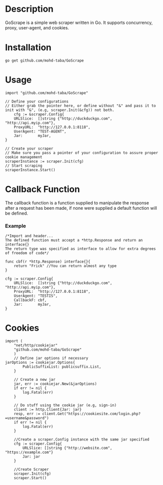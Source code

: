# Description
GoScrape is a simple web scraper written in Go. It supports concurrency, proxy, user-agent, and cookies.

# Installation
```go get github.com/mohd-taba/GoScrape```

# Usage
```golang
import "github.com/mohd-taba/GoScrape"

// Define your configurations
// Either grab the pointer here, or define without "&" and pass it to init with "&", (e.g, scraper.Init(&cfg)) not both.
	cfg := &scraper.Config{
	URLSlice:  []string {"http://duckduckgo.com", "http://api.myip.com"},
	ProxyURL:  "http://127.0.0.1:8118",
	UserAgent: "TEST-AGENT",
	Jar:       myJar,
}

// Create your scraper
// Make sure you pass a pointer of your configuration to assure proper cookie management
scraperInstance := scraper.Init(cfg)
// Start scraping
scraperInstance.Start()
```

# Callback Function
The callback function is a function supplied to manipulate the response after a request has been made, if none were supplied a default function will be defined.

### Example

```golang
/*Import and header...
The defined function must accept a *http.Response and return an interface{}
The return type was specified as interface to allow for extra degrees of freedom of code*/

func cbf(r *http.Response) interface{}{
	return "Frick" //You can return almost any type
}

cfg := scraper.Config{
	URLSlice:  []string {"http://duckduckgo.com", "http://api.myip.com"},
	ProxyURL:  "http://127.0.0.1:8118",
	UserAgent: "TESTIS",
	CallbackF: cbf,
	Jar:       myJar,
}

```

# Cookies
```golang
import (
	"net/http/cookiejar"
	"github.com/mohd-taba/GoScrape"
	)
	// Define jar options if necessary
jarOptions := cookiejar.Options{
        PublicSuffixList: publicsuffix.List,
    }
	
	// Create a new jar
    jar, err := cookiejar.New(&jarOptions)
    if err != nil {
        log.Fatal(err)
    }
	
    // Do stuff using the cookie jar (e.g, sign-in)
    client := http.Client{Jar: jar}
    resp, err := client.Get("https://cookiesite.com/login.php?=username&password")
    if err != nil {
        log.Fatal(err)
    }
	
	//Create a scraper.Config instance with the same jar specified
	cfg := scraper.Config{
		URLSlice: []string {"http://website.com", "https://example.com"}
		Jar: jar
	}
	
	//Create Scraper
	scraper.Init(cfg)
	scraper.Start()
	
